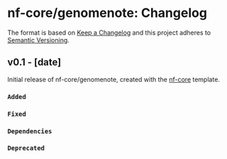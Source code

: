# nf-core/genomenote: Changelog

The format is based on [Keep a Changelog](https://keepachangelog.com/en/1.0.0/)
and this project adheres to [Semantic Versioning](https://semver.org/spec/v2.0.0.html).

## v0.1 - [date]

Initial release of nf-core/genomenote, created with the [nf-core](https://nf-co.re/) template.

### `Added`

### `Fixed`

### `Dependencies`

### `Deprecated`
